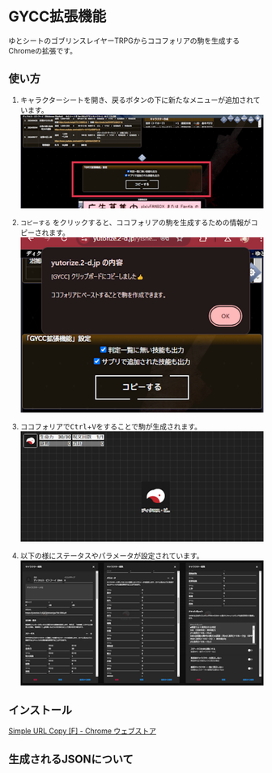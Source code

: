 GYCC拡張機能
=====

ゆとシートのゴブリンスレイヤーTRPGからココフォリアの駒を生成するChromeの拡張です。

## 使い方
1. キャラクターシートを開き、戻るボタンの下に新たなメニューが追加されています。  
![メニューの場所](./assets/button.png)

1. `コピーする` をクリックすると、ココフォリアの駒を生成するための情報がコピーされます。  
![アラートの表示](./assets/alert.png)

1. ココフォリアで<kbd>Ctrl</kbd>+<kbd>V</kbd>をすることで駒が生成されます。  
![駒の生成](./assets/ccfolia.png)

1. 以下の様にステータスやパラメータが設定されています。
![駒の編集](./assets/character.png)

## インストール
[Simple URL Copy [F] - Chrome ウェブストア](https://chrome.google.com/webstore/detail/simple-url-copy/kmkdfdfknlkjbmgdenhpeckpdafojnfo)

## 生成されるJSONについて
